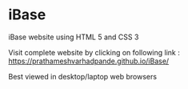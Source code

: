 # iBase
iBase website using HTML 5 and CSS 3

Visit complete website by clicking on following link :
https://prathameshvarhadpande.github.io/iBase/

Best viewed in desktop/laptop web browsers
